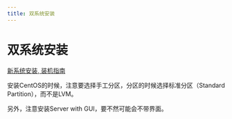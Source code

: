 ```yaml
---
title: 双系统安装
---
```


# 双系统安装

[新系统安装, 装机指南](https://www.notion.so/9e9bf8eb59964425b34f8cef32f1ff1b) 

安装CentOS的时候，注意要选择手工分区，分区的时候选择标准分区（Standard Partition），而不是LVM。

另外，注意安装Server with GUI，要不然可能会不带界面。